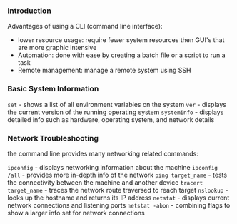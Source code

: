 ### Introduction

Advantages of using a CLI (command line interface):
- lower resource usage: require fewer system resources then GUI's that are more graphic intensive
- Automation: done with ease by creating a batch file or a script to run a task
- Remote management: manage a remote system using SSH 

### Basic System Information

`set` - shows a list of all environment variables on the system
`ver` - displays the current version of the running operating system
`systeminfo` - displays detailed info such as hardware, operating system, and network details

### Network Troubleshooting

the command line provides many networking related commands:

`ipconfig` - displays networking information about the machine
`ipconfig /all` - provides more in-depth info of the network
`ping target_name` - tests the connectivity between the machine and another device 
`tracert target_name` - traces the network route traversed to reach target 
`nslookup` - looks up the hostname and returns its IP address
`netstat` - displays current network connections and listening ports 
`netstat -abon` - combining flags to show a larger info set for network connections


